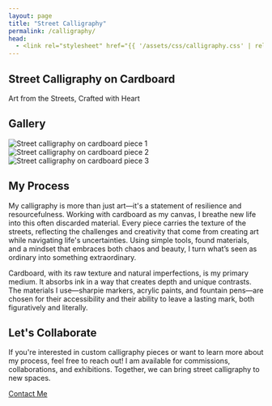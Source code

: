 ```yaml
---
layout: page
title: "Street Calligraphy"
permalink: /calligraphy/
head:
  - <link rel="stylesheet" href="{{ '/assets/css/calligraphy.css' | relative_url }}">
---
```


<!-- Hero Section: Bold Introduction -->
<section class="calligraphy-hero">
  <h1 class="title">Street Calligraphy on Cardboard</h1>
  <p class="subtitle">Art from the Streets, Crafted with Heart</p>
</section>

<!-- Gallery Section: Display Calligraphy Art -->
<section class="calligraphy-gallery">
  <h2 class="section-title">Gallery</h2>
  <div class="gallery-grid">
    <div class="gallery-item">
      <img src="/assets/images/calligraphy1.jpg" alt="Street calligraphy on cardboard piece 1">
    </div>
    <div class="gallery-item">
      <img src="/assets/images/calligraphy2.jpg" alt="Street calligraphy on cardboard piece 2">
    </div>
    <div class="gallery-item">
      <img src="/assets/images/calligraphy3.jpg" alt="Street calligraphy on cardboard piece 3">
    </div>
    <!-- Add more images as necessary -->
  </div>
</section>

<!-- Process Section: Explain the Unique Approach -->
<section class="calligraphy-process">
  <h2>My Process</h2>
  <p>
    My calligraphy is more than just art—it's a statement of resilience and resourcefulness. Working with 
    cardboard as my canvas, I breathe new life into this often discarded material. Every piece carries the texture of the streets, reflecting the challenges and creativity that come from creating art while navigating life's uncertainties. 
    Using simple tools, found materials, and a mindset that embraces both chaos and beauty, I turn what’s seen as ordinary into something extraordinary.
  </p>
  <p>
    Cardboard, with its raw texture and natural imperfections, is my primary medium. It absorbs ink in a way that creates depth and unique contrasts. 
    The materials I use—sharpie markers, acrylic paints, and fountain pens—are chosen for their accessibility and their ability to leave a lasting mark, both figuratively and literally.
  </p>
</section>

<!-- Call to Action -->
<section class="calligraphy-contact">
  <h2>Let's Collaborate</h2>
  <p>If you're interested in custom calligraphy pieces or want to learn more about my process, feel free to reach out! I am available for commissions, collaborations, and exhibitions. Together, we can bring street calligraphy to new spaces.</p>
  <a href="/contact" class="btn btn-primary">Contact Me</a>
</section>

